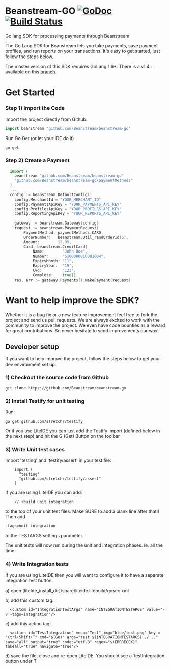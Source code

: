 # Beanstream-GO [![GoDoc](http://img.shields.io/badge/godoc-reference-blue.svg)](http://godoc.org/github.com/Beanstream/beanstream-go) [![Build Status](https://travis-ci.org/Beanstream/beanstream-go.svg?branch=master)](https://travis-ci.org/Beanstream/beanstream-go)
Go lang SDK for processing payments through Beanstream

The Go Lang SDK for Beanstream lets you take payments, save payment profiles, and run reports on your transactions. It's easy to get started, just follow the steps below.

The master version of this SDK requires GoLang 1.6+. There is a v1.4+ available on this [branch](https://github.com/Beanstream/beanstream-go/tree/golang-v1.4).

# Get Started

### Step 1) Import the Code
Import the project directly from Github:
```go
import beanstream "github.com/Beanstream/beanstream-go"
```
Run Go Get (or let your IDE do it)
```
go get
```

### Step 2) Create a Payment

```go
  import (
    beanstream "github.com/Beanstream/beanstream-go"
    "github.com/Beanstream/beanstream-go/paymentMethods"
  )
  ...
  config := beanstream.DefaultConfig()
	config.MerchantId = "YOUR_MERCHANT_ID"
	config.PaymentsApiKey = "YOUR_PAYMENTS_API_KEY"
	config.ProfilesApiKey = "YOUR_PROFILES_API_KEY"
	config.ReportingApiKey = "YOUR_REPORTS_API_KEY"
	
	gateway := beanstream.Gateway{config}
	request := beanstream.PaymentRequest{
		PaymentMethod: paymentMethods.CARD,
		OrderNumber:   beanstream.Util_randOrderId(6),
		Amount:        12.99,
		Card: beanstream.CreditCard{
			Name:        "John Doe",
			Number:      "5100000010001004",
			ExpiryMonth: "11",
			ExpiryYear:  "19",
			Cvd:         "123",
			Complete:    true}}
	res, err := gateway.Payments().MakePayment(request)
```

# Want to help improve the SDK?
Whether it is a bug fix or a new feature improvement feel free to fork the project and send us pull requests. We are always excited to work with the community to improve the project. We even have code bounties as a reward for great contributions. So never hesitate to send improvements our way!

## Developer setup
If you want to help improve the project, follow the steps below to get your dev environment set up.

### 1) Checkout the source code from Github
```
git clone https://github.com/Beanstream/beanstream-go
```

### 2) Install Testify for unit testing
Run:
```
go get github.com/stretchr/testify
```
Or if you use LiteIDE you can just add the Testify import (defined below in the 
next step) and hit the G (Get) Button on the toolbar


### 3) Write Unit test cases
Import 'testing' and 'testify/assert' in your test file:
```
	import (
	  "testing"
	  "github.com/stretchr/testify/assert"
	)
```
If you are using LiteIDE you can add:
```
	// +build unit integration	
```
to the top of your unit test files. Make SURE to add a blank line after that!!
Then add 
```
-tags=unit integration
```
to the TESTARGS settings parameter.

The unit tests will now run during the unit and integration phases. Ie. all the time.
	
### 4) Write Integration tests
If you are using LiteIDE then you will want to configure it to have a separate
integration test button.

a) open [liteIde_install_dir]/share/liteide.litebuild/gosec.xml

b) add this custom tag:
```
  <custom id="IntegrationTestArgs" name="INTEGRATIONTESTARGS" value="-v -tags=integration"/>
```
c) add this action tag:
```
  <action id="TestIntegration" menu="Test" img="blue/test.png" key = "Ctrl+Shift+T" cmd="$(GO)" args="test $(INTEGRATIONTESTARGS) ./..." save="all" output="true" codec="utf-8" regex="$(ERRREGEX)" takeall="true" navigate="true"/>
```
d) save the file, close and re-open LiteIDE. You should see a TestIntegration button under T

